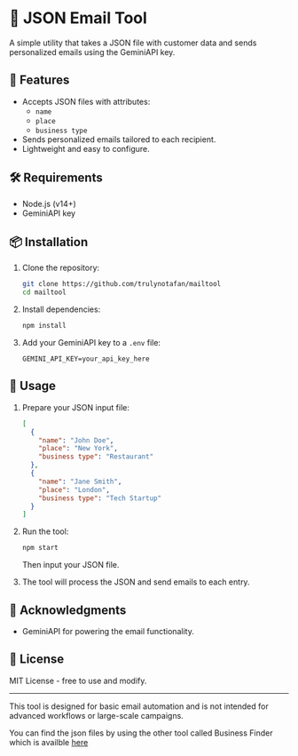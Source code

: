 # 📧 JSON Email Tool

A simple utility that takes a JSON file with customer data and sends personalized emails using the GeminiAPI key.

## 🚀 Features

- Accepts JSON files with attributes:
  - `name`
  - `place`
  - `business type`
- Sends personalized emails tailored to each recipient.
- Lightweight and easy to configure.

## 🛠️ Requirements

- Node.js (v14+)
- GeminiAPI key

## 📦 Installation

1. Clone the repository:
   ```bash
   git clone https://github.com/trulynotafan/mailtool
   cd mailtool
   ```

2. Install dependencies:
   ```bash
   npm install
   ```

3. Add your GeminiAPI key to a `.env` file:
   ```env
   GEMINI_API_KEY=your_api_key_here
   ```

## 📄 Usage

1. Prepare your JSON input file:
   ```json
   [
     {
       "name": "John Doe",
       "place": "New York",
       "business type": "Restaurant"
     },
     {
       "name": "Jane Smith",
       "place": "London",
       "business type": "Tech Startup"
     }
   ]
   ```

2. Run the tool:
   ```bash
   npm start 
   ```
   Then input your JSON file. 

3. The tool will process the JSON and send emails to each entry.

## 🙏 Acknowledgments

- GeminiAPI for powering the email functionality.

## 📝 License

MIT License - free to use and modify.

---

This tool is designed for basic email automation and is not intended for advanced workflows or large-scale campaigns.

You can find the json files by using the other tool called Business Finder which is availble [here](https://github.com/trulynotafan/Business_Finder) 
